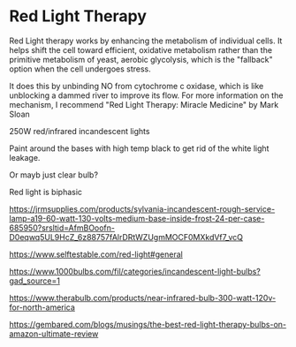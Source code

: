 # Red Light Therapy
Red Light therapy works by enhancing the metabolism of individual cells. It helps shift the cell toward efficient, oxidative metabolism rather than the primitive metabolism of yeast, aerobic glycolysis, which is the "fallback" option when the cell undergoes stress.

It does this by unbinding NO from cytochrome c oxidase, which is like unblocking a dammed river to improve its flow. For more information on the mechanism, I recommend "Red Light Therapy: Miracle Medicine" by Mark Sloan

250W red/infrared incandescent lights

Paint around the bases with high temp black to get rid of the white light leakage.

Or mayb just clear bulb?

Red light is biphasic

https://jrmsupplies.com/products/sylvania-incandescent-rough-service-lamp-a19-60-watt-130-volts-medium-base-inside-frost-24-per-case-685950?srsltid=AfmBOoofn-D0eqwq5UL9HcZ_6z88757fAlrDRtWZUgmMOCF0MXkdVf7_vcQ

https://www.selftestable.com/red-light#general

https://www.1000bulbs.com/fil/categories/incandescent-light-bulbs?gad_source=1

https://www.therabulb.com/products/near-infrared-bulb-300-watt-120v-for-north-america

https://gembared.com/blogs/musings/the-best-red-light-therapy-bulbs-on-amazon-ultimate-review